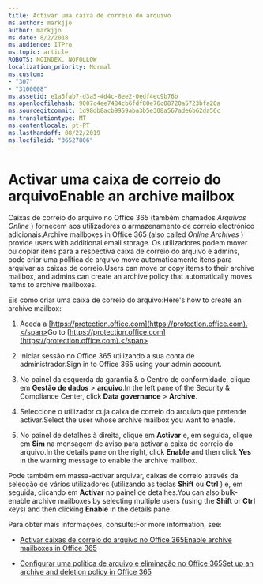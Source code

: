 ```yaml
---
title: Activar uma caixa de correio do arquivo
ms.author: markjjo
author: markjjo
ms.date: 8/2/2018
ms.audience: ITPro
ms.topic: article
ROBOTS: NOINDEX, NOFOLLOW
localization_priority: Normal
ms.custom:
- "307"
- "3100008"
ms.assetid: e1a5fab7-d3a5-4d4c-8ee2-0edf4ec9b76b
ms.openlocfilehash: 9007c4ee7484cb6fdf80e76c08720a5723bfa20a
ms.sourcegitcommit: 1d98db8acb9959aba3b5e308a567ade6b62da56c
ms.translationtype: MT
ms.contentlocale: pt-PT
ms.lasthandoff: 08/22/2019
ms.locfileid: "36527806"
---
```

# <a name="enable-an-archive-mailbox"></a><span data-ttu-id="54739-102">Activar uma caixa de correio do arquivo</span><span class="sxs-lookup"><span data-stu-id="54739-102">Enable an archive mailbox</span></span>

<span data-ttu-id="54739-103">Caixas de correio do arquivo no Office 365 (também chamados *Arquivos Online* ) fornecem aos utilizadores o armazenamento de correio electrónico adicionais.</span><span class="sxs-lookup"><span data-stu-id="54739-103">Archive mailboxes in Office 365 (also called  *Online Archives*  ) provide users with additional email storage.</span></span> <span data-ttu-id="54739-104">Os utilizadores podem mover ou copiar itens para a respectiva caixa de correio do arquivo e admins, pode criar uma política de arquivo move automaticamente itens para arquivar as caixas de correio.</span><span class="sxs-lookup"><span data-stu-id="54739-104">Users can move or copy items to their archive mailbox, and admins can create an archive policy that automatically moves items to archive mailboxes.</span></span>
  
<span data-ttu-id="54739-105">Eis como criar uma caixa de correio do arquivo:</span><span class="sxs-lookup"><span data-stu-id="54739-105">Here's how to create an archive mailbox:</span></span>
  
1. <span data-ttu-id="54739-106">Aceda a [https://protection.office.com](https://protection.office.com).</span><span class="sxs-lookup"><span data-stu-id="54739-106">Go to [https://protection.office.com](https://protection.office.com).</span></span>

2. <span data-ttu-id="54739-107">Iniciar sessão no Office 365 utilizando a sua conta de administrador.</span><span class="sxs-lookup"><span data-stu-id="54739-107">Sign in to Office 365 using your admin account.</span></span>

3. <span data-ttu-id="54739-108">No painel da esquerda da garantia &amp; o Centro de conformidade, clique em **Gestão de dados** \> **arquivo**.</span><span class="sxs-lookup"><span data-stu-id="54739-108">In the left pane of the Security &amp; Compliance Center, click **Data governance** \> **Archive**.</span></span>

4. <span data-ttu-id="54739-109">Seleccione o utilizador cuja caixa de correio do arquivo que pretende activar.</span><span class="sxs-lookup"><span data-stu-id="54739-109">Select the user whose archive mailbox you want to enable.</span></span>

5. <span data-ttu-id="54739-110">No painel de detalhes à direita, clique em **Activar** e, em seguida, clique em **Sim** na mensagem de aviso para activar a caixa de correio do arquivo.</span><span class="sxs-lookup"><span data-stu-id="54739-110">In the details pane on the right, click **Enable** and then click **Yes** in the warning message to enable the archive mailbox.</span></span>

<span data-ttu-id="54739-111">Pode também em massa-activar arquivar, caixas de correio através da selecção de vários utilizadores (utilizando as teclas **Shift** ou **Ctrl** ) e, em seguida, clicando em **Activar** no painel de detalhes.</span><span class="sxs-lookup"><span data-stu-id="54739-111">You can also bulk-enable archive mailboxes by selecting multiple users (using the **Shift** or **Ctrl** keys) and then clicking **Enable** in the details pane.</span></span>
  
<span data-ttu-id="54739-112">Para obter mais informações, consulte:</span><span class="sxs-lookup"><span data-stu-id="54739-112">For more information, see:</span></span>
  
- [<span data-ttu-id="54739-113">Activar caixas de correio do arquivo no Office 365</span><span class="sxs-lookup"><span data-stu-id="54739-113">Enable archive mailboxes in Office 365</span></span>](https://support.office.com/article/enable-archive-mailboxes-in-the-office-365-security-compliance-center-268a109e-7843-405b-bb3d-b9393b2342ce)

- [<span data-ttu-id="54739-114">Configurar uma política de arquivo e eliminação no Office 365</span><span class="sxs-lookup"><span data-stu-id="54739-114">Set up an archive and deletion policy in Office 365</span></span>](https://support.office.com/article/Set-up-an-archive-and-deletion-policy-for-mailboxes-in-your-Office-365-organization-ec3587e4-7b4a-40fb-8fb8-8aa05aeae2ce)
